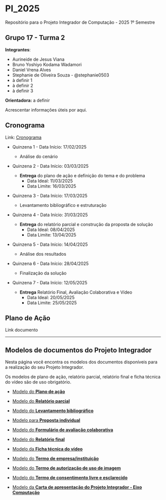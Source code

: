 # PI_2025
Repositório para o Projeto Integrador de Computação - 2025 1º Semestre

## Grupo 17 - Turma 2 

**Integrantes**: 
  - Aurineide de Jesus Viana
  - Bruno Yoshiyo Kodama Wadamori
  - Daniel Vrena Alves
  - Stephanie de Oliveira Souza - @stephanie0503
  - à definir 1
  - à definir 2
  - à definir 3

**Orientadora:** a definir

Acrescentar informações úteis por aqui.

## Cronograma
Link: [Cronograma](https://assets.univesp.br/Proj_Integrador/2025-1S/Calendario_PI.pdf)

- Quinzena 1 - Data Início: 17/02/2025 
	- Análise do cenário
	
- Quinzena 2 - Data Início: 03/03/2025 
	- **Entrega** do plano de ação e definição do tema e do problema
		- Data Ideal: 11/03/2025
		- Data Limite: 16/03/2025
		
- Quinzena 3 - Data Início: 17/03/2025 
	- Levantamento bibliográfico e estruturação
	
- Quinzena 4 - Data Início: 31/03/2025 
	- **Entrega** do relatório parcial e construção da proposta de solução
		- Data Ideal: 08/04/2025
		- Data Limite: 13/04/2025
	
- Quinzena 5 - Data Início: 14/04/2025 
	- Análise dos resultados
	
- Quinzena 6  - Data Início: 28/04/2025 
	- Finalização da solução
	
- Quinzena 7 - Data Início: 12/05/2025  
	- **Entrega**  Relatório Final, Avaliação Colaborativa e Vídeo 
		- Data Ideal: 20/05/2025  
		- Data Limite: 25/05/2025
 

## Plano de Ação
Link documento





---

## Modelos de documentos do Projeto Integrador

Nesta página você encontra os modelos dos documentos disponíveis para a realização do seu Projeto Integrador.

Os modelos de plano de ação, relatório parcial, relatório final e ficha técnica do vídeo são de uso obrigatório.

- [Modelo do **Plano de ação**](https://assets.univesp.br/Proj_Integrador/2025-1S/Modelo-Plano_de_Acao.docx)
    
- [Modelo do **Relatório parcial**](https://assets.univesp.br/Proj_Integrador/2025-1S/Modelo_-_Relatorio_Parcial.docx)
    
- [Modelo do **Levantamento bibliográfico**](https://assets.univesp.br/Proj_Integrador/2025-1S/Levantamento%20bibliogr%C3%A1fico%20.docx)
    
- [Modelo para **Proposta individual**](https://assets.univesp.br/Proj_Integrador/2025-1S/Modelo%20de%20proposta%20individual.docx)
    
- [Modelo do **Formulário de avaliação colaborativa**](https://assets.univesp.br/Proj_Integrador/2025-1S/Modelo_Avaliacao_Colaborativa.docx)
    
- [Modelo do **Relatório final**](https://assets.univesp.br/Proj_Integrador/2025-1S/Modelo_Relatorio_Final.docx)
    
- [Modelo da **Ficha técnica do vídeo**](https://assets.univesp.br/Proj_Integrador/2025-1S/Modelo-Ficha_Tecnica_do_video.docx)
    
- [Modelo do **Termo de empresa/instituição**](https://assets.univesp.br/Proj_Integrador/2025-1S/Modelo-Termo_de_autorizacao_da_empresa.docx)
    
- [Modelo do **Termo de autorização de uso de imagem**](https://assets.univesp.br/Proj_Integrador/2025-1S/Modelo_Termo_de_autorizacao_de_uso_de_imagem.docx)
    
- [Modelo do **Termo de consentimento livre e esclarecido**](https://assets.univesp.br/Proj_Integrador/2025-1S/Modelo-Termo_de_Consentimento_Livre_e_Esclarecido.docx)
    
- [Modelo da **Carta de apresentação do Projeto Integrador - Eixo Computação**](https://assets.univesp.br/Proj_Integrador/2025-1S/Modelo_Carta-Apresentacao_PI_Computacao.docx)
    

